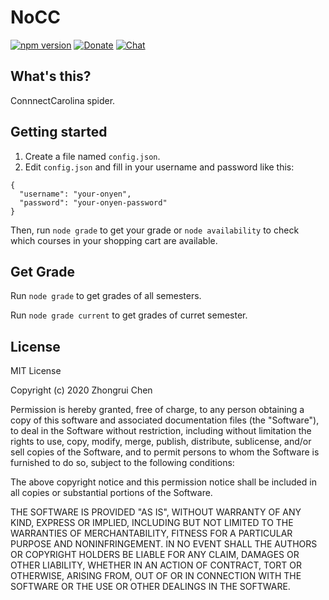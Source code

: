 # NoCC
[![npm version](https://badge.fury.io/js/nocc.svg)](https://badge.fury.io/js/nocc)
[![Donate](https://img.shields.io/badge/Donate-PayPal-green.svg)](https://www.paypal.com/cgi-bin/webscr?cmd=_donations&business=B9Z76CZ8ZKQUW&currency_code=USD&source=url)
[![Chat](https://img.shields.io/discord/707629093872730196?logo=discord)](https://discord.gg/J9uGsPH)

## What's this?
ConnnectCarolina spider.

## Getting started

1. Create a file named `config.json`.
2. Edit `config.json` and fill in your username and password like this:

```
{
  "username": "your-onyen",
  "password": "your-onyen-password"
}
```

Then, run `node grade` to get your grade or `node availability` to check which courses in your shopping cart are available.

## Get Grade

Run `node grade` to get grades of all semesters.

Run `node grade current` to get grades of curret semester.

## License

MIT License

Copyright (c) 2020 Zhongrui Chen

Permission is hereby granted, free of charge, to any person obtaining a copy
of this software and associated documentation files (the "Software"), to deal
in the Software without restriction, including without limitation the rights
to use, copy, modify, merge, publish, distribute, sublicense, and/or sell
copies of the Software, and to permit persons to whom the Software is
furnished to do so, subject to the following conditions:

The above copyright notice and this permission notice shall be included in all
copies or substantial portions of the Software.

THE SOFTWARE IS PROVIDED "AS IS", WITHOUT WARRANTY OF ANY KIND, EXPRESS OR
IMPLIED, INCLUDING BUT NOT LIMITED TO THE WARRANTIES OF MERCHANTABILITY,
FITNESS FOR A PARTICULAR PURPOSE AND NONINFRINGEMENT. IN NO EVENT SHALL THE
AUTHORS OR COPYRIGHT HOLDERS BE LIABLE FOR ANY CLAIM, DAMAGES OR OTHER
LIABILITY, WHETHER IN AN ACTION OF CONTRACT, TORT OR OTHERWISE, ARISING FROM,
OUT OF OR IN CONNECTION WITH THE SOFTWARE OR THE USE OR OTHER DEALINGS IN THE
SOFTWARE.
